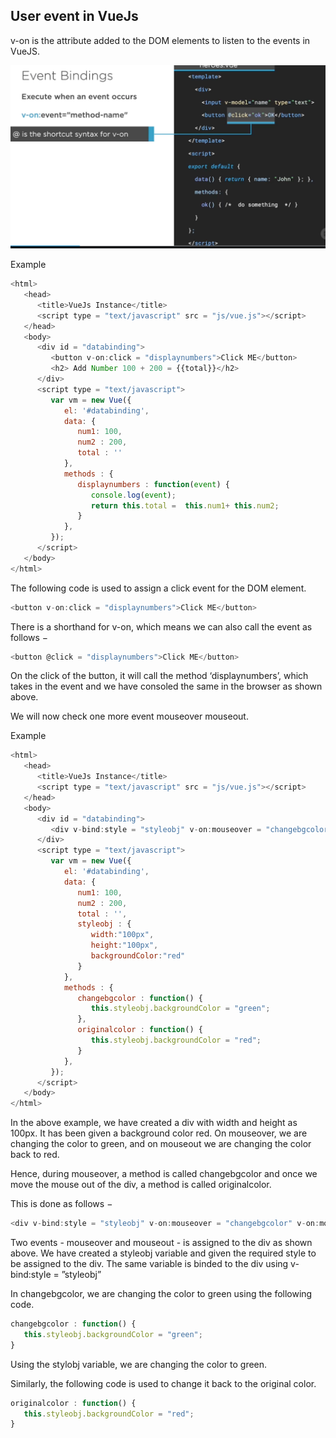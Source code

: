 ## User event in VueJs ##

v-on is the attribute added to the DOM elements to listen to the events in VueJS.

<img src="img/img1.png" />

Example
```js
<html>
   <head>
      <title>VueJs Instance</title>
      <script type = "text/javascript" src = "js/vue.js"></script>
   </head>
   <body>
      <div id = "databinding">
         <button v-on:click = "displaynumbers">Click ME</button>
         <h2> Add Number 100 + 200 = {{total}}</h2>
      </div>
      <script type = "text/javascript">
         var vm = new Vue({
            el: '#databinding',
            data: {
               num1: 100,
               num2 : 200,
               total : ''
            },
            methods : {
               displaynumbers : function(event) {
                  console.log(event);
                  return this.total =  this.num1+ this.num2;
               }
            },
         });
      </script>
   </body>
</html>
```

The following code is used to assign a click event for the DOM element.
```js
<button v-on:click = "displaynumbers">Click ME</button>
```
There is a shorthand for v-on, which means we can also call the event as follows −

```js
<button @click = "displaynumbers">Click ME</button>
```

On the click of the button, it will call the method ‘displaynumbers’, which takes in the event and we have consoled the same in the browser as shown above.

We will now check one more event mouseover mouseout.

Example
```js
<html>
   <head>
      <title>VueJs Instance</title>
      <script type = "text/javascript" src = "js/vue.js"></script>
   </head>
   <body>
      <div id = "databinding">
         <div v-bind:style = "styleobj" v-on:mouseover = "changebgcolor" v-on:mouseout = "originalcolor"></div>
      </div>
      <script type = "text/javascript">
         var vm = new Vue({
            el: '#databinding',
            data: {
               num1: 100,
               num2 : 200,
               total : '',
               styleobj : {
                  width:"100px",
                  height:"100px",
                  backgroundColor:"red"
               }
            },
            methods : {
               changebgcolor : function() {
                  this.styleobj.backgroundColor = "green";
               },
               originalcolor : function() {
                  this.styleobj.backgroundColor = "red";
               }
            },
         });
      </script>
   </body>
</html>
```
In the above example, we have created a div with width and height as 100px. It has been given a background color red. On mouseover, we are changing the color to green, and on mouseout we are changing the color back to red.

Hence, during mouseover, a method is called changebgcolor and once we move the mouse out of the div, a method is called originalcolor.

This is done as follows −
```js
<div v-bind:style = "styleobj" v-on:mouseover = "changebgcolor" v-on:mouseout = "originalcolor"></div>
```

Two events - mouseover and mouseout - is assigned to the div as shown above. We have created a styleobj variable and given the required style to be assigned to the div. The same variable is binded to the div using v-bind:style = ”styleobj”

In changebgcolor, we are changing the color to green using the following code.
```js
changebgcolor : function() {
   this.styleobj.backgroundColor = "green";
}
```
Using the stylobj variable, we are changing the color to green.

Similarly, the following code is used to change it back to the original color.
```js
originalcolor : function() {
   this.styleobj.backgroundColor = "red";
}
```